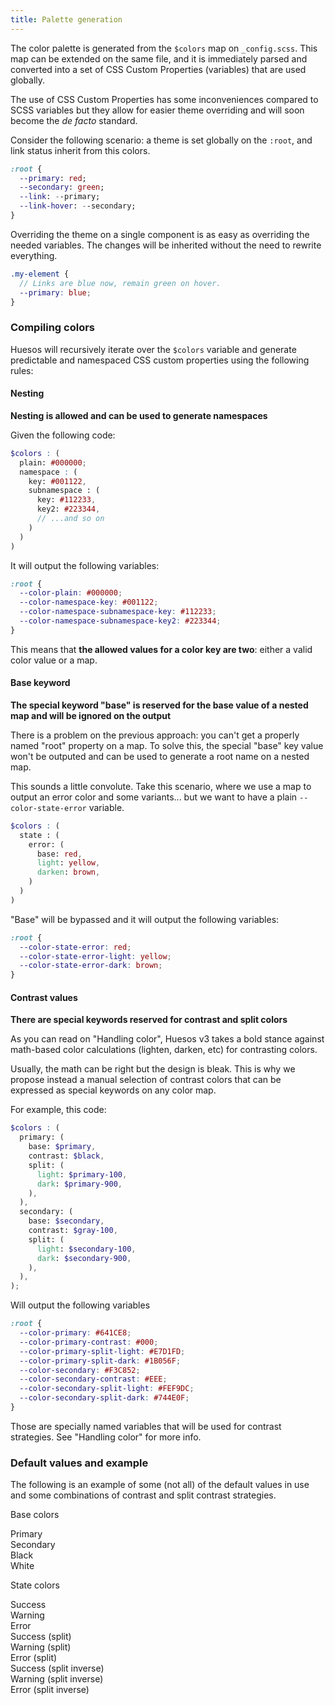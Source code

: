 ```yaml
---
title: Palette generation
---
```


The color palette is generated from the `$colors` map on `_config.scss`. This map can be extended on the same file, and it is immediately parsed and converted into a set of CSS Custom Properties (variables) that are used globally.

The use of CSS Custom Properties has some inconveniences compared to SCSS variables but they allow for easier theme overriding and will soon become the _de facto_ standard.

Consider the following scenario: a theme is set globally on the `:root`, and link status inherit from this colors.

```sass
:root {
  --primary: red;
  --secondary: green;
  --link: --primary;
  --link-hover: --secondary;
}
```

Overriding the theme on a single component is as easy as overriding the needed variables. The changes will be inherited without the need to rewrite everything.

```scss
.my-element {
  // Links are blue now, remain green on hover.
  --primary: blue;
}
```

### Compiling colors

Huesos will recursively iterate over the `$colors` variable and generate predictable and namespaced CSS custom properties using the following rules:

#### Nesting

__Nesting is allowed and can be used to generate namespaces__

Given the following code:
 
```scss
$colors : (
  plain: #000000;
  namespace : (
    key: #001122,
    subnamespace : (
      key: #112233,
      key2: #223344,
      // ...and so on
    )
  )
)
```

It will output the following variables:

```css
:root {
  --color-plain: #000000;
  --color-namespace-key: #001122;
  --color-namespace-subnamespace-key: #112233;
  --color-namespace-subnamespace-key2: #223344;
}
```

This means that __the allowed values for a color key are two__: either a valid
color value or a map.
  
#### Base keyword 

__The special keyword "base" is reserved for the base value of a nested map and will be ignored on the output__

There is a problem on the previous approach: you can't get a properly named 
"root" property on a map. To solve this, the special "base" key value
won't be outputed and can be used to generate a root name on a nested map.

This sounds a little convolute. Take this scenario, where we use a map to
output an error color and some variants... but we want to have a plain 
`--color-state-error` variable.

```scss
$colors : (
  state : (
    error: (
      base: red,
      light: yellow,
      darken: brown,
    )
  )
)
```

"Base" will be bypassed and it will output the following variables:

```css
:root {
  --color-state-error: red;
  --color-state-error-light: yellow;
  --color-state-error-dark: brown;
}
```
#### Contrast values

__There are special keywords reserved for contrast and split colors__

As you can read on "Handling color", Huesos v3 takes a bold stance against math-based
color calculations (lighten, darken, etc) for contrasting colors.

Usually, the math can be right but the design is bleak. This is why we propose instead
a manual selection of contrast colors that can be expressed as special keywords on any
color map. 

For example, this code:

```scss 
$colors : (
  primary: (
    base: $primary,
    contrast: $black,
    split: (
      light: $primary-100,
      dark: $primary-900,
    ),
  ),
  secondary: (
    base: $secondary,
    contrast: $gray-100,
    split: (
      light: $secondary-100,
      dark: $secondary-900,
    ),
  ),
);
```

Will output the following variables

```css 
:root {
  --color-primary: #641CE8;
  --color-primary-contrast: #000;
  --color-primary-split-light: #E7D1FD;
  --color-primary-split-dark: #1B056F;
  --color-secondary: #F3C852;
  --color-secondary-contrast: #EEE;
  --color-secondary-split-light: #FEF9DC;
  --color-secondary-split-dark: #744E0F;
}
```
Those are specially named variables that will be used for contrast strategies.
See "Handling color" for more info.


### Default values and example

The following is an example of some (not all) of the default values in use
and some combinations of contrast and split contrast strategies.

<section>
  <p class="minititle">Base colors</p>
  <div class="grid grid--gutterless grid--small--2col grid--medium--3col">
    <div class="grid-item p bg-primary color-primary-contrast">Primary</div>
    <div class="grid-item p bg-secondary color-secondary-contrast" >Secondary</div>
    <div class="grid-item p bg-black color-white" >Black</div>
    <div class="grid-item p bg-white color-black" >White</div>
  </div>
</section>
<section>
  <p class="minititle">State colors</p>
  <div class="grid grid--gutterless grid--small--2col grid--large--3col">
    <div class="grid-item p bg-state-success color-state-success-contrast">Success</div>
    <div class="grid-item p bg-state-warning color-state-warning-contrast">Warning</div>
    <div class="grid-item p bg-state-danger color-state-danger-contrast">Error</div>
  </div>
  <div class="grid grid--gutterless grid--small--2col grid--large--3col">
    <div class="grid-item p bg-state-success-split-light color-state-success-split-dark">Success (split)</div>
    <div class="grid-item p bg-state-warning-split-light color-state-warning-split-dark">Warning (split)</div>
    <div class="grid-item p bg-state-danger-split-light color-state-danger-split-dark">Error (split)</div>
  </div>
  <div class="grid grid--gutterless grid--small--2col grid--large--3col">
    <div class="grid-item p bg-state-success-split-dark color-state-success-split-light">Success (split inverse)</div>
    <div class="grid-item p bg-state-warning-split-dark color-state-warning-split-light">Warning (split inverse)</div>
    <div class="grid-item p bg-state-danger-split-dark color-state-danger-split-light">Error (split inverse)</div>
  </div>
</section>
